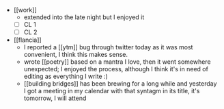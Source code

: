 - [[work]]
  - extended into the late night but I enjoyed it
  - [ ] CL 1
  - [ ] CL 2
- [[flancia]]
  - I reported a [[ytm]] bug through twitter today as it was most convenient, I think this makes sense.
  - wrote [[poetry]] based on a mantra I love, then it went somewhere unexpected; I enjoyed the process, although I think it's in need of editing as everything I write :)
  - [[building bridges]] has been brewing for a long while and yesterday I got a meeting in my calendar with that syntagm in its title, it's tomorrow, I will attend
